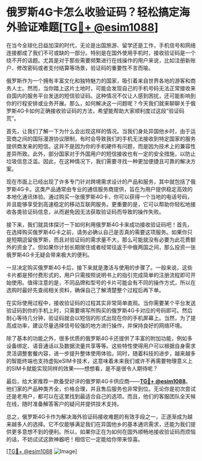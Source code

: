 # 俄罗斯4G卡怎么收验证码？轻松搞定海外验证难题[[TG💪+ @esim1088](https://t.me/s/esim1088)]

在当今全球化日益加深的时代，无论是出国旅游、留学还是工作，手机信号和网络连接都成了我们不可或缺的一部分。特别是在国外使用手机时，接收验证码是一个绕不开的话题。尤其是对于那些需要频繁进行在线操作的用户来说，比如注册新账户、修改密码或者支付结算等场景，验证码的重要性不言而喻。

俄罗斯作为一个拥有丰富文化和独特魅力的国家，吸引着来自世界各地的游客和商务人士。然而，当你踏上这片土地时，可能会发现自己的手机号码无法正常接收来自国内的服务平台发送的短信验证码。这种情况不仅让人感到困扰，还可能影响到你的行程安排或业务开展。那么，如何解决这一问题呢？今天我们就来聊聊关于俄罗斯4G卡如何正确接收验证码的方法，希望能帮助大家顺利度过这段“验证码荒”。

首先，让我们了解一下为什么会出现这样的情况。当我们身处异国他乡时，由于运营商之间的国际漫游协议限制，有时会导致我们的手机无法接收到特定国家的服务提供商发来的短信。这并不是因为你的手机硬件有问题，而是因为技术上的兼容性差异所致。此外，部分国家对于外国用户的短信接收也有一定的安全措施，以防止垃圾信息泛滥。因此，在这种情况下，我们需要寻找一种更加便捷且可靠的解决方案。

现在市面上已经出现了许多专门针对跨境需求设计的产品和服务，其中就包括了俄罗斯4G卡。这类产品通常由专业的通信服务商提供，旨在为用户提供稳定高效的本地化通讯体验。通过购买一张俄罗斯4G卡，你可以获得一个当地的电话号码，并且能够享受到高速稳定的移动互联网服务。更重要的是，它可以帮助你轻松地接收各类验证码信息，从而避免因无法获取验证码而导致的操作失败。

接下来，我们就具体探讨一下如何利用俄罗斯4G卡来成功接收验证码吧！首先，在选择购买俄罗斯4G卡之前，请务必确认自己是否真的需要这项服务。如果你只是短期逗留俄罗斯，而且对验证码的需求量不大，那么可能就没有必要为此花费额外的资金了。但如果你计划长期居住或者经常往返于中俄两国之间，那么投资一张俄罗斯4G卡无疑会带来极大的便利。

一旦决定购买俄罗斯4G卡后，接下来就是激活与使用的步骤了。一般来说，这些卡片都是预付费形式的，用户只需按照说明书上的指引完成简单的注册流程即可开始使用。值得注意的是，不同品牌和型号的卡片可能会有不同的操作方式，所以在选购时最好先查阅相关资料，确保自己了解清楚整个过程后再下单。

在实际使用过程中，接收验证码的过程其实非常简单直观。当你需要某个平台发送验证码到你的手机上时，只需要填写所购买的俄罗斯4G卡对应的号码即可。然后耐心等待几分钟，验证码就会以短信的形式出现在你的手机屏幕上。当然，为了提高成功率，建议尽量选择信号较强的地方进行操作，并保持良好的网络环境。

除了基本的功能之外，很多优质的俄罗斯4G卡还提供了丰富的附加功能，例如多设备绑定、语音通话以及数据流量共享等等。这些特性使得用户可以根据自身需求灵活调整套餐内容，进一步提升整体使用体验。同时，随着科技的进步，越来越多的智能终端也支持虚拟eSIM卡技术，这意味着未来我们或许不再需要物理意义上的SIM卡就能实现同样的效果——想想看，是不是很令人期待呢？

最后，给大家推荐一款备受好评的俄罗斯4G卡供应商——**[TG💪+ @esim1088](https://t.me/s/esim1088)**。他们家的产品种类齐全，价格合理，并且售后服务也非常到位。无论你是初次尝试还是老用户，都可以在这里找到最适合自己的选项。而且，他们的客服团队全天候在线，随时准备解答客户的疑问并提供技术支持。

总之，俄罗斯4G卡作为解决海外验证码接收难题的有效手段之一，正逐渐成为越来越多人的选择。它不仅能够满足我们在异国他乡的基本通讯需求，还能为我们提供更多意想不到的便利。所以，如果你正在为如何在国外顺畅地接收验证码而烦恼的话，不妨试试这款神器吧！相信它一定能给你带来惊喜。

[[TG💪+ @esim1088](https://t.me/s/esim1088) ![Image](https://i.postimg.cc/4NQfJmqS/Snipaste-2025-05-13-00-14-12.png)]